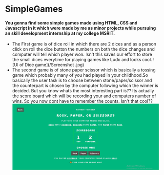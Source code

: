 # SimpleGames

#### You gonna find some simple games made using HTML, CSS and Javascript in it which were made by me as minor projects while pursuing an skill development internship at my college MSRIT.
 - The First game is of dice roll in which there are 2 dices and as a person click on roll the dice button the numbers on both the dice changes and computer will tell which player won. Isn't this saves our effort to store the small dices everytime for playing games like Ludo and looks cool.
 ![UI of Dice game](/Screenshot .jpg)
 -  The second game is of stone paper scissor which is basically a tossing game which probably many of you had played in your childhood.So basically the user task is to choose between stone/paper/scissor and the counterpart is chosen by the computer following which the winner is decided. But you know whats the most interesting part is?? Its actually the score board which will be recording your and computers number of wins. So you now dont have to remember the counts. Isn't that cool??
 ![UI of Stone game](/stonePaper/images/Screenshot.jpg)

